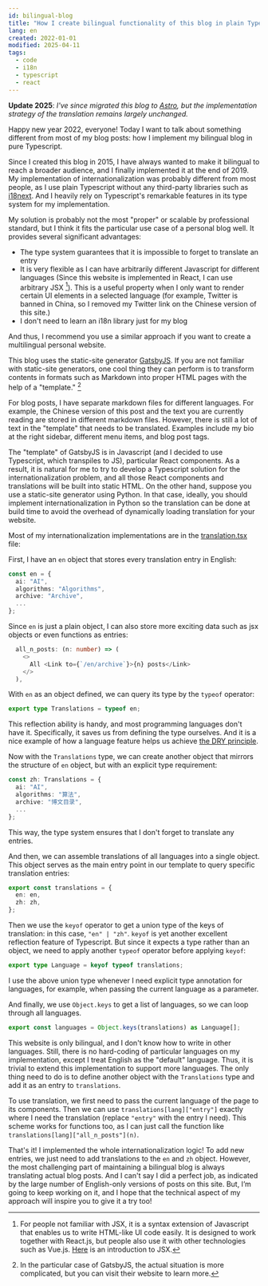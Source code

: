 ```yaml
---
id: bilingual-blog
title: "How I create bilingual functionality of this blog in plain Typescript"
lang: en
created: 2022-01-01
modified: 2025-04-11
tags:
  - code
  - i18n
  - typescript
  - react
---
```


**Update 2025**: *I've since migrated this blog to [Astro](https://astro.build/), but the implementation strategy of the translation remains largely unchanged.*

Happy new year 2022, everyone!
Today I want to talk about something different from most of my blog posts: how I implement my bilingual blog in pure Typescript.

Since I created this blog in 2015, I have always wanted to make it bilingual to reach a broader audience,
and I finally implemented it at the end of 2019.
My implementation of internationalization was probably different from most people,
as I use plain Typescript without any third-party libraries such as [i18next](https://www.i18next.com/).
And I heavily rely on Typescript's remarkable features in its type system for my implementation.

My solution is probably not the most "proper" or scalable by professional standard,
but I think it fits the particular use case of a personal blog well.
It provides several significant advantages:

- The type system guarantees that it is impossible to forget to translate an entry
- It is very flexible as I can have arbitrarily different Javascript for different languages (Since this website is implemented in React, I can use arbitrary JSX [^1]). This is a useful property when I only want to render certain UI elements in a selected language (for example, Twitter is banned in China, so I removed my Twitter link on the Chinese version of this site.)
- I don't need to learn an i18n library just for my blog

And thus, I recommend you use a similar approach if you want to create a multilingual personal website.

[^1]: For people not familiar with JSX, it is a syntax extension of Javascript that enables us to write HTML-like UI code easily. It is designed to work together with React.js, but people also use it with other technologies such as Vue.js. [Here](https://reactjs.org/docs/introducing-jsx.html) is an introduction to JSX.

This blog uses the static-site generator [GatsbyJS](https://www.gatsbyjs.com/).
If you are not familiar with static-site generators,
one cool thing they can perform is to transform contents in formats such as Markdown into proper HTML pages
with the help of a "template." [^2]

[^2]: In the particular case of GatsbyJS, the actual situation is more complicated, but you can visit their website to learn more.

For blog posts,
I have separate markdown files for different languages.
For example, the Chinese version of this post and the text you are currently reading are stored in different markdown files.
However, there is still a lot of text in the "template" that needs to be translated.
Examples include my bio at the right sidebar, different menu items, and blog post tags.

The "template" of GatsbyJS is in Javascript (and I decided to use Typescript, which transpiles to JS), particular React components.
As a result, it is natural for me to try to develop a Typescript solution for the internationalization problem,
and all those React components and translations will be built into static HTML.
On the other hand, suppose you use a static-site generator using Python. In that case, ideally, you should implement internationalization in Python so the translation can be done at build time to avoid the overhead of dynamically loading translation for your website.

Most of my internationalization implementations are in the [translation.tsx](https://github.com/LesleyLai/blog/blob/9500c49f22e886fe5aa706967e5dc4391a20ea15/src/utils/translations.tsx) file:

First, I have an `en` object that stores every translation entry in English:

```typescript
const en = {
  ai: "AI",
  algorithms: "Algorithms",
  archive: "Archive",
  ...
};
```

Since `en` is just a plain object, I can also store more exciting data such as jsx objects or even functions as entries:

```typescript
  all_n_posts: (n: number) => (
    <>
      All <Link to={`/en/archive`}>{n} posts</Link>
    </>
  ),
```

With `en` as an object defined, we can query its type by the `typeof` operator:

```typescript
export type Translations = typeof en;
```

This reflection ability is handy, and most programming languages don't have it. Specifically, it saves us from defining the type ourselves. And it is a nice example of how a language feature helps us achieve [the DRY principle](https://en.wikipedia.org/wiki/Don%27t_repeat_yourself).

Now with the `Translations` type, we can create another object that mirrors the structure of `en` object, but with an explicit type requirement:

```typescript
const zh: Translations = {
  ai: "AI",
  algorithms: "算法",
  archive: "博文目录",
  ...
};
```

This way, the type system ensures that I don't forget to translate any entries.

And then, we can assemble translations of all languages into a single object. This object serves as the main entry point in our template to query specific translation entries:

```typescript
export const translations = {
  en: en,
  zh: zh,
};
```

Then we use the `keyof` operator to get a union type of the keys of translation:
in this case, `"en" | "zh"`.
`keyof` is yet another excellent reflection feature of Typescript.
But since it expects a type rather than an object, we need to apply another `typeof` operator before applying `keyof`:

```typescript
export type Language = keyof typeof translations;
```

I use the above union type whenever I need explicit type annotation for languages, for example, when passing the current language as a parameter.

And finally, we use `Object.keys` to get a list of languages,
so we can loop through all languages.

```typescript
export const languages = Object.keys(translations) as Language[];
```

This website is only bilingual, and I don't know how to write in other languages.
Still, there is no hard-coding of particular languages on my implementation, except I treat English as the "default" language.
Thus, it is trivial to extend this implementation to support more languages.
The only thing need to do is to define another object with the `Translations` type and add it as an entry to `translations`.

To use translation, we first need to pass the current language of the page to its components.
Then we can use `translations[lang]["entry"]` exactly where I need the translation (replace `"entry"` with the entry I need).
This scheme works for functions too, as I can just call the function like `translations[lang]["all_n_posts"](n)`.

That's it! I implemented the whole internationalization logic!
To add new entries, we just need to add translations to the `en` and `zh` object.
However, the most challenging part of maintaining a bilingual blog is always translating actual blog posts.
And I can't say I did a perfect job, as indicated by the large number of English-only versions of posts on this site.
But, I’m going to keep working on it, and I hope that the technical aspect of my approach will inspire you to give it a try too!
